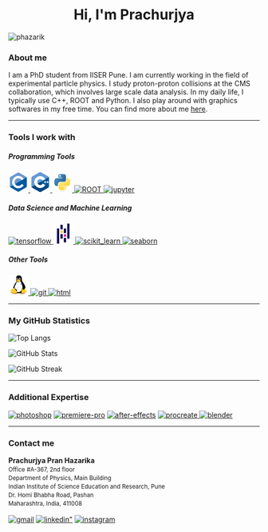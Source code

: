 <h1 align="center">Hi, I'm Prachurjya</h1>  

<p align="left"> <img src="https://komarev.com/ghpvc/?username=phazarik&label=Profile%20views&color=0e75b6&style=flat" alt="phazarik" /> </p>

### About me
I am a PhD student from IISER Pune. I am currently working in the field of experimental particle physics. I study proton-proton collisions at the CMS collaboration, which involves large scale data analysis.  In my daily life, I typically use C++, ROOT and Python. I also play around with graphics softwares in my free time. You can find more about me <a href="https://phazarik.github.io/index.html" target="_blank">here</a>.

---
### Tools I work with

##### Programming Tools
<p align="left">
<a href="https://www.cprogramming.com/" target="_blank" rel="noreferrer"> <img src="https://raw.githubusercontent.com/devicons/devicon/master/icons/c/c-original.svg" alt="c" width="40" height="40"/> </a>
<a href="https://www.w3schools.com/cpp/" target="_blank" rel="noreferrer"> <img src="https://raw.githubusercontent.com/devicons/devicon/master/icons/cplusplus/cplusplus-original.svg" alt="cplusplus" width="40" height="40"/> </a>
<a href="https://www.python.org" target="_blank" rel="noreferrer"> <img src="https://raw.githubusercontent.com/devicons/devicon/master/icons/python/python-original.svg" alt="python" width="40" height="40"/> </a>
<a href="https://root.cern/" target="_blank" rel="noreferrer"> <img src="https://root.cern/img/logos/ROOT_Logo/logos/linux/linux-icon-96.png" alt="ROOT" width="40" height="40"/> </a>
 <a href="https://jupyter.org/" target="_blank" rel="noreferrer"> <img src="https://jupyter.org/assets/logos/rectanglelogo-greytext-orangebody-greymoons.svg" alt="jupyter" height="40"/> </a>
</p> 

##### Data Science and Machine Learning
<p align="left">
<a href="https://www.tensorflow.org" target="_blank" rel="noreferrer"> <img src="https://www.vectorlogo.zone/logos/tensorflow/tensorflow-icon.svg" alt="tensorflow" width="40" height="40"/> </a>
<a href="https://pandas.pydata.org/" target="_blank" rel="noreferrer"> <img src="https://raw.githubusercontent.com/devicons/devicon/2ae2a900d2f041da66e950e4d48052658d850630/icons/pandas/pandas-original.svg" alt="pandas" width="40" height="40"/> </a>
<a href="https://scikit-learn.org/" target="_blank" rel="noreferrer"> <img src="https://upload.wikimedia.org/wikipedia/commons/0/05/Scikit_learn_logo_small.svg" alt="scikit_learn" width="40" height="40"/> </a>
<a href="https://seaborn.pydata.org/" target="_blank" rel="noreferrer"> <img src="https://seaborn.pydata.org/_images/logo-mark-lightbg.svg" alt="seaborn" width="40" height="40"/> </a>
</p>

##### Other Tools
<p align="left">
<a href="https://www.linux.org/" target="_blank" rel="noreferrer"> <img src="https://raw.githubusercontent.com/devicons/devicon/master/icons/linux/linux-original.svg" alt="linux" width="40" height="40"/> </a>
<a href="https://git-scm.com/" target="_blank" rel="noreferrer"> <img src="https://www.vectorlogo.zone/logos/git-scm/git-scm-icon.svg" alt="git" width="40" height="40"/> </a>
<a href="https://html.com/" target="_blank" rel="noreferrer"> <img src="https://www.w3.org/html/logo/downloads/HTML5_Logo_64.png" alt="html" width="40" height="40"/> </a>
</p>

---
### My GitHub Statistics

![Top Langs](https://github-readme-stats.vercel.app/api/top-langs?username=phazarik&show_icons=true&locale=en)

![GitHub Stats](https://github-readme-stats.vercel.app/api?username=phazarik)

![GitHub Streak](https://github-readme-streak-stats.herokuapp.com/?user=phazarik)

---
### Additional Expertise
<p align="left">
<a href="https://www.adobe.com/apps/all/all-platforms" target="_blank" rel="noreferrer"> <img src="https://www.adobe.com/cc-shared/assets/img/product-icons/svg/photoshop-40.svg" alt="photoshop" width="40" height="40"/></a>
<a href="https://www.adobe.com/apps/all/all-platforms" target="_blank" rel="noreferrer"> <img src="https://www.adobe.com/cc-shared/assets/img/product-icons/svg/premiere-pro-40.svg" alt="premiere-pro" width="40" height="40"/></a>
<a href="https://www.adobe.com/apps/all/all-platforms" target="_blank" rel="noreferrer"> <img src="https://www.adobe.com/cc-shared/assets/img/product-icons/svg/after-effects-40.svg" alt="after-effects" width="40" height="40"/></a>
<a href="https://procreate.art/" target="_blank" rel="noreferrer"> <img src="https://procreate-assets-cdn.procreate.com/assets/procreate.D0fS5-Eq.png" alt="procreate" width="40" height="40"/> </a>
<a href="https://www.blender.org/" target="_blank" rel="noreferrer"> <img src="https://download.blender.org/branding/community/blender_community_badge_white.svg" alt="blender" width="40" height="40"/> </a>
</p>

---
### Contact me

**Prachurjya Pran Hazarika** <br>
<small>Office #A-367, 2nd floor <br>
Department of Physics, Main Building <br> 
Indian Institute of Science Education and Research, Pune  <br>
Dr. Homi Bhabha Road, Pashan  <br>
Maharashtra, India, 411008
</small>

<p align="left">  
<a href="mailto:prachurjya.hazarika@students.iiserpune.ac.in" target="blank"><img align="center" src="https://lh3.googleusercontent.com/0rpHlrX8IG77awQMuUZpQ0zGWT7HRYtpncsuRnFo6V3c8Lh2hPjXnEuhDDd-OsLz1vua4ld2rlUYFAaBYk-rZCODmi2eJlwUEVsZgg" alt="gmail" height="40" width="40" /></a>  
<a href="https://linkedin.com/in/prachurjya-hazarika" target="blank"><img align="center" src="https://raw.githubusercontent.com/rahuldkjain/github-profile-readme-generator/master/src/images/icons/Social/linked-in-alt.svg" alt=linkedin" height="30" width="40" /></a>  
<a href="https://instagram.com/obi_art_kenobi" target="blank"><img align="center" src="https://raw.githubusercontent.com/rahuldkjain/github-profile-readme-generator/master/src/images/icons/Social/instagram.svg" alt="instagram" height="30" width="40" /></a>  
</p>
